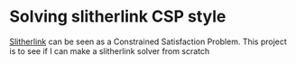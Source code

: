 # Solving slitherlink CSP style

[Slitherlink](https://en.wikipedia.org/wiki/Slitherlink) can be seen as a Constrained Satisfaction Problem. This project is to see if I can make a slitherlink solver from scratch
